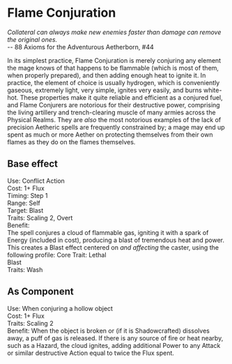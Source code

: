 # Flame Conjuration

*Collateral can always make new enemies faster than damage can remove the original ones.*  
-- 88 Axioms for the Adventurous Aetherborn, #44

In its simplest practice, Flame Conjuration is merely conjuring any element the mage knows of that happens to be flammable (which is most of them, when properly prepared), and then adding enough heat to ignite it. In practice, the element of choice is usually hydrogen, which is conveniently gaseous, extremely light, very simple, ignites very easily, and burns white-hot. These properties make it quite reliable and efficient as a conjured fuel, and Flame Conjurers are notorious for their destructive power, comprising the living artillery and trench-clearing muscle of many armies across the Physical Realms. They are *also* the most notorious examples of the lack of precision Aetheric spells are frequently constrained by; a mage may end up spent as much or more Aether on protecting themselves from their own flames as they do on the flames themselves.

## Base effect
Use: Conflict Action  
Cost: 1+ Flux  
Timing: Step 1  
Range: Self  
Target: Blast  
Traits: Scaling 2, Overt  
Benefit:  
The spell conjures a cloud of flammable gas, igniting it with a spark of Energy (included in cost), producing a blast of tremendous heat and power. This creates a Blast effect centered on *and affecting* the caster, using the following profile:
Core Trait: Lethal  
Blast  
Traits: Wash

## As Component
Use: When conjuring a hollow object  
Cost: 1+ Flux  
Traits: Scaling 2  
Benefit: When the object is broken or (if it is Shadowcrafted) dissolves away, a puff of gas is released. If there is any source of fire or heat nearby, such as a Hazard, the cloud ignites, adding additional Power to any Attack or similar destructive Action equal to twice the Flux spent.